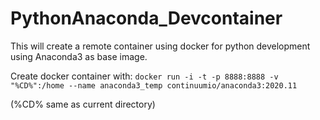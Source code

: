 # PythonAnaconda_Devcontainer
This will create a remote container using docker for python development using Anaconda3 as base image.

Create docker container with:
  `docker run -i -t -p 8888:8888 -v "%CD%":/home --name anaconda3_temp continuumio/anaconda3:2020.11`
  
  (%CD% same as current directory)
  
